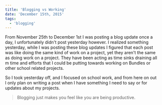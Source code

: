 ```yaml
---
title: 'Blogging vs Working'
date: 'December 15th, 2015'
tags:
  - 'blogging'
---
```


From November 25th to December 1st I was posting a blog update once a day, I
unfortunately didn't post yesterday however. I realized something yesterday,
while I was posting these blog updates I figured that each post was like doing
the same kind of work on a project, yet they aren't the same as doing work on a
project. They have been acting as time sinks draining all m time and efforts
that I could be putting towards working on Bundles or other school related
projects.

So I took yesterday off, and I focused on school work, and from here on out I
only plan on writing a post when I have something I need to say or for updates
about my projects.

> Blogging just makes you feel like you are being productive.
